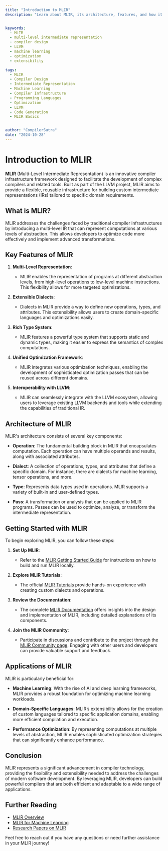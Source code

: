 ```yaml
---
title: "Introduction to MLIR"
description: "Learn about MLIR, its architecture, features, and how it can be utilized in building advanced compiler infrastructures."


keywords: 
  - MLIR
  - multi-level intermediate representation
  - compiler design
  - LLVM
  - machine learning
  - optimization
  - extensibility

tags:
  - MLIR
  - Compiler Design
  - Intermediate Representation
  - Machine Learning
  - Compiler Infrastructure
  - Programming Languages
  - Optimization
  - LLVM
  - Code Generation
  - MLIR Basics


author: "CompilerSutra"
date: "2024-10-28"
---
```


# Introduction to MLIR

**MLIR** (Multi-Level Intermediate Representation) is an innovative compiler infrastructure framework designed to facilitate the development of complex compilers and related tools. Built as part of the LLVM project, MLIR aims to provide a flexible, reusable infrastructure for building custom intermediate representations (IRs) tailored to specific domain requirements.

## What is MLIR?

MLIR addresses the challenges faced by traditional compiler infrastructures by introducing a multi-level IR that can represent computations at various levels of abstraction. This allows developers to optimize code more effectively and implement advanced transformations.

## Key Features of MLIR

1. **Multi-Level Representation**:
   - MLIR enables the representation of programs at different abstraction levels, from high-level operations to low-level machine instructions. This flexibility allows for more targeted optimizations.

2. **Extensible Dialects**:
   - Dialects in MLIR provide a way to define new operations, types, and attributes. This extensibility allows users to create domain-specific languages and optimizations easily.

3. **Rich Type System**:
   - MLIR features a powerful type system that supports static and dynamic types, making it easier to express the semantics of complex computations.

4. **Unified Optimization Framework**:
   - MLIR integrates various optimization techniques, enabling the development of sophisticated optimization passes that can be reused across different domains.

5. **Interoperability with LLVM**:
   - MLIR can seamlessly integrate with the LLVM ecosystem, allowing users to leverage existing LLVM backends and tools while extending the capabilities of traditional IR.

## Architecture of MLIR

MLIR's architecture consists of several key components:

- **Operation**: The fundamental building block in MLIR that encapsulates computation. Each operation can have multiple operands and results, along with associated attributes.

- **Dialect**: A collection of operations, types, and attributes that define a specific domain. For instance, there are dialects for machine learning, tensor operations, and more.

- **Type**: Represents data types used in operations. MLIR supports a variety of built-in and user-defined types.

- **Pass**: A transformation or analysis that can be applied to MLIR programs. Passes can be used to optimize, analyze, or transform the intermediate representation.

## Getting Started with MLIR

To begin exploring MLIR, you can follow these steps:

1. **Set Up MLIR**:
   - Refer to the [MLIR Getting Started Guide](https://mlir.llvm.org/getting_started/) for instructions on how to build and run MLIR locally.

2. **Explore MLIR Tutorials**:
   - The official [MLIR Tutorials](https://mlir.llvm.org/docs/Tutorials/) provide hands-on experience with creating custom dialects and operations.

3. **Review the Documentation**:
   - The complete [MLIR Documentation](https://mlir.llvm.org/docs/) offers insights into the design and implementation of MLIR, including detailed explanations of its components.

4. **Join the MLIR Community**:
   - Participate in discussions and contribute to the project through the [MLIR Community page](https://mlir.llvm.org/). Engaging with other users and developers can provide valuable support and feedback.

## Applications of MLIR

MLIR is particularly beneficial for:

- **Machine Learning**: With the rise of AI and deep learning frameworks, MLIR provides a robust foundation for optimizing machine learning workloads.

- **Domain-Specific Languages**: MLIR’s extensibility allows for the creation of custom languages tailored to specific application domains, enabling more efficient compilation and execution.

- **Performance Optimization**: By representing computations at multiple levels of abstraction, MLIR enables sophisticated optimization strategies that can significantly enhance performance.

## Conclusion

MLIR represents a significant advancement in compiler technology, providing the flexibility and extensibility needed to address the challenges of modern software development. By leveraging MLIR, developers can build powerful compilers that are both efficient and adaptable to a wide range of applications.

## Further Reading

- [MLIR Overview](https://mlir.llvm.org/docs/)
- [MLIR for Machine Learning](https://mlir.llvm.org)
- [Research Papers on MLIR](https://mlir.llvm.org/docs/)

Feel free to reach out if you have any questions or need further assistance in your MLIR journey!
